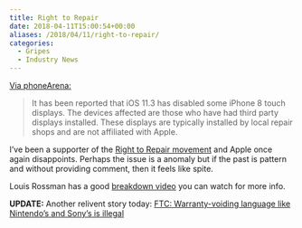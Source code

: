 ```yaml
---
title: Right to Repair
date: 2018-04-11T15:00:54+00:00
aliases: /2018/04/11/right-to-repair/
categories:
  - Gripes
  - Industry News
---
```


[Via phoneArena:][1]

> It has been reported that iOS 11.3 has disabled some iPhone 8 touch displays. The devices affected are those who have had third party displays installed. These displays are typically installed by local repair shops and are not affiliated with Apple.

I&#8217;ve been a supporter of the [Right to Repair movement][2] and Apple once again disappoints. Perhaps the issue is a anomaly but if the past is pattern and without providing comment, then it feels like spite.

Louis Rossman has a good [breakdown video][3] you can watch for more info.

**UPDATE:** Another relivent story today: [FTC: Warranty-voiding language like Nintendo’s and Sony’s is illegal][4]

[1]: https://www.phonearena.com/news/Bricked-IOS-3.11-disables-third-party-touch-displays_id103934
[2]: https://repair.org/stand-up/
[3]: https://www.youtube.com/watch?v=FeUBdMU2qA0&t=0s
[4]: https://arstechnica.com/tech-policy/2018/04/ftc-warranty-voiding-language-like-nintendos-and-sonys-is-illegal/

